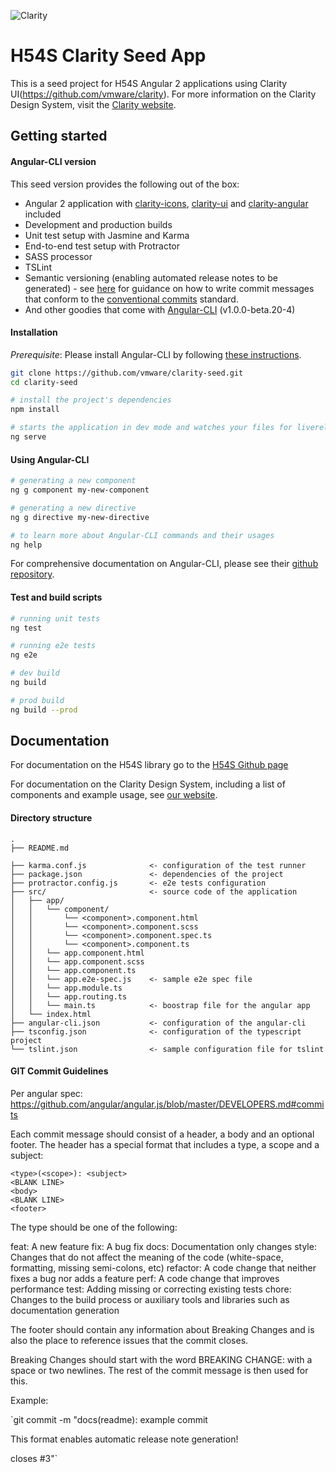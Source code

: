 ![Clarity](logo.png)

H54S Clarity Seed App
============
This is a seed project for H54S Angular 2 applications using Clarity UI(https://github.com/vmware/clarity). For more information on the Clarity Design System, visit the [Clarity website](https://vmware.github.io/clarity/).

Getting started
----------------------------------

#### Angular-CLI version

This seed version provides the following out of the box:

- Angular 2 application with [clarity-icons](https://www.npmjs.com/package/clarity-icons), [clarity-ui](https://www.npmjs.com/package/clarity-ui) and [clarity-angular](https://www.npmjs.com/package/clarity-angular) included
- Development and production builds
- Unit test setup with Jasmine and Karma
- End-to-end test setup with Protractor
- SASS processor
- TSLint
- Semantic versioning (enabling automated release notes to be generated) - see [here](https://github.com/conventional-changelog/standard-version) for guidance on how to write commit messages that conform to the [conventional commits](https://www.conventionalcommits.org/en/v1.0.0-beta.2/) standard.
- And other goodies that come with [Angular-CLI](https://github.com/angular/angular-cli#generating-and-serving-an-angular2-project-via-a-development-server) (v1.0.0-beta.20-4)



#### Installation
*Prerequisite*: Please install Angular-CLI by following [these instructions](https://github.com/angular/angular-cli#installation).

```bash
git clone https://github.com/vmware/clarity-seed.git
cd clarity-seed

# install the project's dependencies
npm install

# starts the application in dev mode and watches your files for livereload
ng serve
```

#### Using Angular-CLI
```bash
# generating a new component
ng g component my-new-component

# generating a new directive
ng g directive my-new-directive

# to learn more about Angular-CLI commands and their usages
ng help
```

For comprehensive documentation on Angular-CLI, please see their [github repository](https://github.com/angular/angular-cli).

#### Test and build scripts

```bash
# running unit tests
ng test

# running e2e tests
ng e2e

# dev build
ng build

# prod build
ng build --prod
```

## Documentation

For documentation on the H54S library go to the [H54S Github page](https://github.com/Boemska/h54s)

For documentation on the Clarity Design System, including a list of components and example usage, see [our website](https://vmware.github.io/clarity).


#### Directory structure
```
.
├── README.md

├── karma.conf.js              <- configuration of the test runner
├── package.json               <- dependencies of the project
├── protractor.config.js       <- e2e tests configuration
├── src/                       <- source code of the application
│   ├── app/
│   │   └── component/
│   │       └── <component>.component.html
│   │       └── <component>.component.scss
│   │       └── <component>.component.spec.ts
│   │       └── <component>.component.ts
│   │   └── app.component.html
│   │   └── app.component.scss
│   │   └── app.component.ts
│   │   └── app.e2e-spec.js    <- sample e2e spec file
│   │   └── app.module.ts
│   │   └── app.routing.ts
│   │   └── main.ts            <- boostrap file for the angular app
│   └── index.html
├── angular-cli.json           <- configuration of the angular-cli
├── tsconfig.json              <- configuration of the typescript project
└── tslint.json                <- sample configuration file for tslint
```

#### GIT Commit Guidelines

Per angular spec: https://github.com/angular/angular.js/blob/master/DEVELOPERS.md#commits

Each commit message should consist of a header, a body and an optional footer. The header has a special format that includes a type, a scope and a subject:
```
<type>(<scope>): <subject>
<BLANK LINE>
<body>
<BLANK LINE>
<footer>
```

The type should be one of the following:

feat: A new feature
fix: A bug fix
docs: Documentation only changes
style: Changes that do not affect the meaning of the code (white-space, formatting, missing semi-colons, etc)
refactor: A code change that neither fixes a bug nor adds a feature
perf: A code change that improves performance
test: Adding missing or correcting existing tests
chore: Changes to the build process or auxiliary tools and libraries such as documentation generation

The footer should contain any information about Breaking Changes and is also the place to reference issues that the commit closes.

Breaking Changes should start with the word BREAKING CHANGE: with a space or two newlines. The rest of the commit message is then used for this.

Example:

`git commit -m "docs(readme): example commit

This format enables automatic release note generation!

closes #3"`